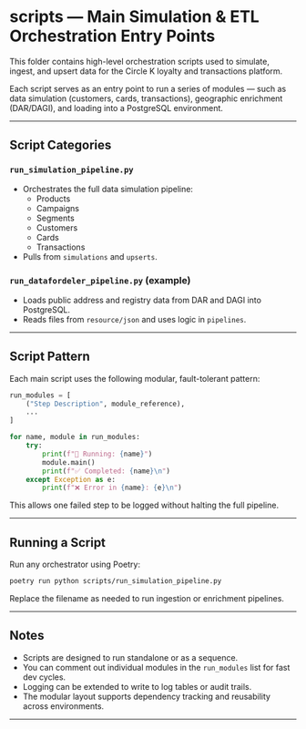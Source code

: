 # scripts — Main Simulation & ETL Orchestration Entry Points

This folder contains high-level orchestration scripts used to simulate, ingest, and upsert data for the Circle K loyalty and transactions platform.

Each script serves as an entry point to run a series of modules — such as data simulation (customers, cards, transactions), geographic enrichment (DAR/DAGI), and loading into a PostgreSQL environment.

---

## Script Categories

### `run_simulation_pipeline.py`
- Orchestrates the full data simulation pipeline:
  - Products
  - Campaigns
  - Segments
  - Customers
  - Cards
  - Transactions
- Pulls from `simulations` and `upserts`.

### `run_datafordeler_pipeline.py` (example)
- Loads public address and registry data from DAR and DAGI into PostgreSQL.
- Reads files from `resource/json` and uses logic in `pipelines`.

---

## Script Pattern

Each main script uses the following modular, fault-tolerant pattern:

```python
run_modules = [
    ("Step Description", module_reference),
    ...
]

for name, module in run_modules:
    try:
        print(f"🔄 Running: {name}")
        module.main()
        print(f"✅ Completed: {name}\n")
    except Exception as e:
        print(f"❌ Error in {name}: {e}\n")
```

This allows one failed step to be logged without halting the full pipeline.

---

## Running a Script

Run any orchestrator using Poetry:

```bash
poetry run python scripts/run_simulation_pipeline.py
```

Replace the filename as needed to run ingestion or enrichment pipelines.

---

## Notes

- Scripts are designed to run standalone or as a sequence.
- You can comment out individual modules in the `run_modules` list for fast dev cycles.
- Logging can be extended to write to log tables or audit trails.
- The modular layout supports dependency tracking and reusability across environments.

---
